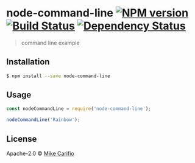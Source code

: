 # node-command-line [![NPM version][npm-image]][npm-url] [![Build Status][travis-image]][travis-url] [![Dependency Status][daviddm-image]][daviddm-url]
> command line example

## Installation

```sh
$ npm install --save node-command-line
```

## Usage

```js
const nodeCommandLine = require('node-command-line');

nodeCommandLine('Rainbow');
```
## License

Apache-2.0 © [Mike Carifio](http://mike.carif.io/)


[npm-image]: https://badge.fury.io/js/node-command-line.svg
[npm-url]: https://npmjs.org/package/node-command-line
[travis-image]: https://travis-ci.org/mcarifio/node-command-line.svg?branch=master
[travis-url]: https://travis-ci.org/mcarifio/node-command-line
[daviddm-image]: https://david-dm.org/mcarifio/node-command-line.svg?theme=shields.io
[daviddm-url]: https://david-dm.org/mcarifio/node-command-line
